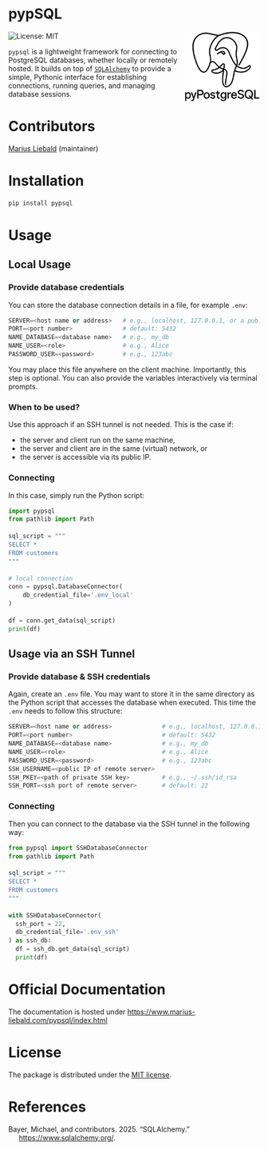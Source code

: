 # pypSQL


<a href="https://www.marius-liebald.com/pypsql/index.html" style="float:right; margin-left:10px;">
<img src="docs/source/_static/img/pypsql_logo_dark.png" style="height:139px !important; width:auto !important;" alt="pypsql utilities website" />
</a>

<!-- badges: start -->

![License: MIT](https://img.shields.io/badge/License-MIT-blue.svg)
<!-- badges: end -->

`pypsql` is a lightweight framework for connecting to PostgreSQL
databases, whether locally or remotely hosted. It builds on top of
[`SQLAlchemy`](https://www.sqlalchemy.org/) to provide a simple,
Pythonic interface for establishing connections, running queries, and
managing database sessions.

# Contributors

[Marius Liebald](https://www.marius-liebald.de) (maintainer)

# Installation

``` bash
pip install pypsql
```

# Usage

## Local Usage

### Provide database credentials

You can store the database connection details in a file, for example
`.env`:

``` python
SERVER=<host name or address>   # e.g., localhost, 127.0.0.1, or a public IP
PORT=<port number>              # default: 5432
NAME_DATABASE=<database name>   # e.g., my_db
NAME_USER=<role>                # e.g., Alice
PASSWORD_USER=<password>        # e.g., 123abc
```

You may place this file anywhere on the client machine. Importantly,
this step is optional. You can also provide the variables interactively
via terminal prompts.

### When to be used?

Use this approach if an SSH tunnel is not needed. This is the case if:

- the server and client run on the same machine,
- the server and client are in the same (virtual) network, or
- the server is accessible via its public IP.

### Connecting

In this case, simply run the Python script:

``` python
import pypsql
from pathlib import Path

sql_script = """
SELECT *
FROM customers
"""

# local connection
conn = pypsql.DatabaseConnector(
    db_credential_file='.env_local'
)

df = conn.get_data(sql_script)
print(df)
```

## Usage via an SSH Tunnel

### Provide database & SSH credentials

Again, create an `.env` file. You may want to store it in the same
directory as the Python script that accesses the database when executed.
This time the `.env` needs to follow this structure:

``` python
SERVER=<host name or address>              # e.g., localhost, 127.0.0.1
PORT=<port number>                         # default: 5432
NAME_DATABASE=<database name>              # e.g., my_db
NAME_USER=<role>                           # e.g., Alice
PASSWORD_USER=<password>                   # e.g., 123abc
SSH_USERNAME=<public IP of remote server>
SSH_PKEY=<path of private SSH key>         # e.g., ~/.ssh/id_rsa
SSH_PORT=<ssh port of remote server>       # default: 22
```

### Connecting

Then you can connect to the database via the SSH tunnel in the following
way:

``` python
from pypsql import SSHDatabaseConnector
from pathlib import Path

sql_script = """
SELECT *
FROM customers
"""

with SSHDatabaseConnector(
  ssh_port = 22,
  db_credential_file='.env_ssh'
) as ssh_db:    
  df = ssh_db.get_data(sql_script)
  print(df)
```

# Official Documentation

The documentation is hosted under
<https://www.marius-liebald.com/pypsql/index.html>

# License

The package is distributed under the [MIT license](LICENSE.txt).

# References

<div id="refs" class="references csl-bib-body hanging-indent"
entry-spacing="0">

<div id="ref-sqlalchemy2025" class="csl-entry">

Bayer, Michael, and contributors. 2025. “SQLAlchemy.”
<https://www.sqlalchemy.org/>.

</div>

</div>
